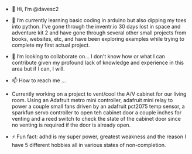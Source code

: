 - 👋 Hi, I’m @davesc2
  
- 🌱 I’m currently learning basic coding in arduino but also dipping my toes into python. I've gone through the inventr.io 30 days lost in space and adventure kit 2 and have gone through several other small projects from books, websites, etc, and have been exploring
examples while trying to complete my first actual project.
- 💞️ I’m looking to collaborate on... I don't know how or what I can contribute given my profound lack of knowledge and experience in this area but if I can, I will.
- 📫 How to reach me ...
- Currently working on a project to vent/cool the A/V cabinet for our living room. Using an Adafruit metro mini controller, adafruit mini relay to power a couple small fans driven by an adafruit pct2075 temp sensor, a sparkfun servo controller to open teh cabinet door a couple inches for venting and a reed switch to check the state of the cabinet door since no venting is required if the door is already open. 

- ⚡ Fun fact: adhd is my super power, greatest weakness and the reason I have 5 different hobbies all in various states of non-completion.

<!---
davesc2/davesc2 is a ✨ special ✨ repository because its `README.md` (this file) appears on your GitHub profile.
You can click the Preview link to take a look at your changes.
--->
